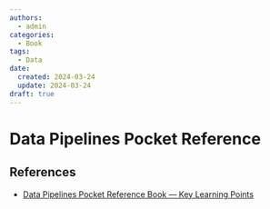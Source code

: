 ```yaml
---
authors:
  - admin
categories:
  - Book
tags:
  - Data
date:
  created: 2024-03-24
  update: 2024-03-24
draft: true
---
```


# Data Pipelines Pocket Reference

## References

- [Data Pipelines Pocket Reference Book — Key Learning Points](https://medium.com/@kxnk/data-pipelines-pocket-reference-key-learning-points-bb9225ee95a9)
